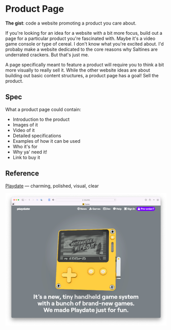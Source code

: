 # Product Page

**The gist**: code a website promoting a product you care about.

If you're looking for an idea for a website with a bit more focus, build out a page for a particular product you're fascinated with. Maybe it's a video game console or type of cereal. I don't know what you're excited about. I'd probaby make a website dedicated to the core reasons why Saltines are underrated crackers. But that's just me.

A page specifically meant to feature a product will require you to think a bit more visually to really sell it. While the other website ideas are about building out basic content structures, a product page has a goal! Sell the product.

## Spec

What a product page could contain:

- Introduction to the product
- Images of it
- Video of it
- Detailed specifications
- Examples of how it can be used
- Who it's for
- Why ya' need it!
- Link to buy it

## Reference

[Playdate](https://play.date) — charming, polished, visual, clear

![Playdate website screenshot](./img/playdate-website.webp)
